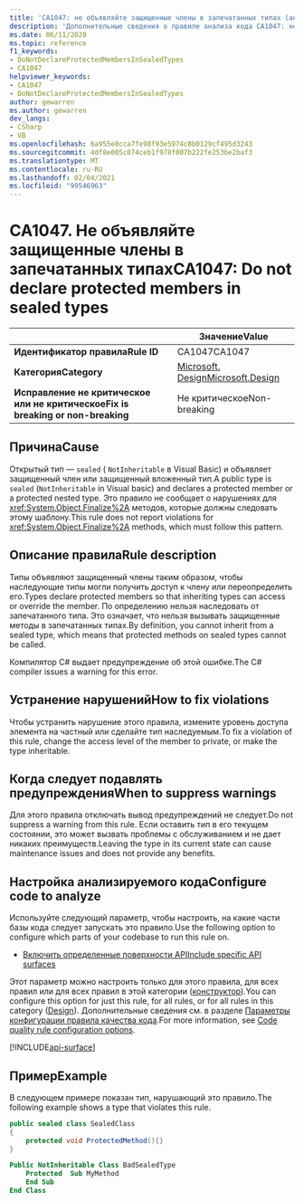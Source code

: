 ```yaml
---
title: 'CA1047: не объявляйте защищенные члены в запечатанных типах (анализ кода)'
description: 'Дополнительные сведения о правиле анализа кода CA1047: не объявляйте защищенные члены в запечатанных типах'
ms.date: 06/11/2020
ms.topic: reference
f1_keywords:
- DoNotDeclareProtectedMembersInSealedTypes
- CA1047
helpviewer_keywords:
- CA1047
- DoNotDeclareProtectedMembersInSealedTypes
author: gewarren
ms.author: gewarren
dev_langs:
- CSharp
- VB
ms.openlocfilehash: 6a955e8cca7fe98f93e5974c8b0129cf495d3243
ms.sourcegitcommit: 4df8e005c074ceb1f978f007b222fe253be2baf3
ms.translationtype: MT
ms.contentlocale: ru-RU
ms.lasthandoff: 02/04/2021
ms.locfileid: "99546963"
---
```

# <a name="ca1047-do-not-declare-protected-members-in-sealed-types"></a><span data-ttu-id="4ed1a-103">CA1047. Не объявляйте защищенные члены в запечатанных типах</span><span class="sxs-lookup"><span data-stu-id="4ed1a-103">CA1047: Do not declare protected members in sealed types</span></span>

| | <span data-ttu-id="4ed1a-104">Значение</span><span class="sxs-lookup"><span data-stu-id="4ed1a-104">Value</span></span> |
|-|-|
| <span data-ttu-id="4ed1a-105">**Идентификатор правила**</span><span class="sxs-lookup"><span data-stu-id="4ed1a-105">**Rule ID**</span></span> |<span data-ttu-id="4ed1a-106">CA1047</span><span class="sxs-lookup"><span data-stu-id="4ed1a-106">CA1047</span></span>|
| <span data-ttu-id="4ed1a-107">**Категория**</span><span class="sxs-lookup"><span data-stu-id="4ed1a-107">**Category**</span></span> |[<span data-ttu-id="4ed1a-108">Microsoft. Design</span><span class="sxs-lookup"><span data-stu-id="4ed1a-108">Microsoft.Design</span></span>](design-warnings.md)|
| <span data-ttu-id="4ed1a-109">**Исправление не критическое или не критическое**</span><span class="sxs-lookup"><span data-stu-id="4ed1a-109">**Fix is breaking or non-breaking**</span></span> |<span data-ttu-id="4ed1a-110">Не критическое</span><span class="sxs-lookup"><span data-stu-id="4ed1a-110">Non-breaking</span></span>|

## <a name="cause"></a><span data-ttu-id="4ed1a-111">Причина</span><span class="sxs-lookup"><span data-stu-id="4ed1a-111">Cause</span></span>

<span data-ttu-id="4ed1a-112">Открытый тип — `sealed` ( `NotInheritable` в Visual Basic) и объявляет защищенный член или защищенный вложенный тип.</span><span class="sxs-lookup"><span data-stu-id="4ed1a-112">A public type is `sealed` (`NotInheritable` in Visual basic) and declares a protected member or a protected nested type.</span></span> <span data-ttu-id="4ed1a-113">Это правило не сообщает о нарушениях для <xref:System.Object.Finalize%2A> методов, которые должны следовать этому шаблону.</span><span class="sxs-lookup"><span data-stu-id="4ed1a-113">This rule does not report violations for <xref:System.Object.Finalize%2A> methods, which must follow this pattern.</span></span>

## <a name="rule-description"></a><span data-ttu-id="4ed1a-114">Описание правила</span><span class="sxs-lookup"><span data-stu-id="4ed1a-114">Rule description</span></span>

<span data-ttu-id="4ed1a-115">Типы объявляют защищенный члены таким образом, чтобы наследующие типы могли получить доступ к члену или переопределить его.</span><span class="sxs-lookup"><span data-stu-id="4ed1a-115">Types declare protected members so that inheriting types can access or override the member.</span></span> <span data-ttu-id="4ed1a-116">По определению нельзя наследовать от запечатанного типа. Это означает, что нельзя вызывать защищенные методы в запечатанных типах.</span><span class="sxs-lookup"><span data-stu-id="4ed1a-116">By definition, you cannot inherit from a sealed type, which means that protected methods on sealed types cannot be called.</span></span>

<span data-ttu-id="4ed1a-117">Компилятор C# выдает предупреждение об этой ошибке.</span><span class="sxs-lookup"><span data-stu-id="4ed1a-117">The C# compiler issues a warning for this error.</span></span>

## <a name="how-to-fix-violations"></a><span data-ttu-id="4ed1a-118">Устранение нарушений</span><span class="sxs-lookup"><span data-stu-id="4ed1a-118">How to fix violations</span></span>

<span data-ttu-id="4ed1a-119">Чтобы устранить нарушение этого правила, измените уровень доступа элемента на частный или сделайте тип наследуемым.</span><span class="sxs-lookup"><span data-stu-id="4ed1a-119">To fix a violation of this rule, change the access level of the member to private, or make the type inheritable.</span></span>

## <a name="when-to-suppress-warnings"></a><span data-ttu-id="4ed1a-120">Когда следует подавлять предупреждения</span><span class="sxs-lookup"><span data-stu-id="4ed1a-120">When to suppress warnings</span></span>

<span data-ttu-id="4ed1a-121">Для этого правила отключать вывод предупреждений не следует.</span><span class="sxs-lookup"><span data-stu-id="4ed1a-121">Do not suppress a warning from this rule.</span></span> <span data-ttu-id="4ed1a-122">Если оставить тип в его текущем состоянии, это может вызвать проблемы с обслуживанием и не дает никаких преимуществ.</span><span class="sxs-lookup"><span data-stu-id="4ed1a-122">Leaving the type in its current state can cause maintenance issues and does not provide any benefits.</span></span>

## <a name="configure-code-to-analyze"></a><span data-ttu-id="4ed1a-123">Настройка анализируемого кода</span><span class="sxs-lookup"><span data-stu-id="4ed1a-123">Configure code to analyze</span></span>

<span data-ttu-id="4ed1a-124">Используйте следующий параметр, чтобы настроить, на какие части базы кода следует запускать это правило.</span><span class="sxs-lookup"><span data-stu-id="4ed1a-124">Use the following option to configure which parts of your codebase to run this rule on.</span></span>

- [<span data-ttu-id="4ed1a-125">Включить определенные поверхности API</span><span class="sxs-lookup"><span data-stu-id="4ed1a-125">Include specific API surfaces</span></span>](#include-specific-api-surfaces)

<span data-ttu-id="4ed1a-126">Этот параметр можно настроить только для этого правила, для всех правил или для всех правил в этой категории ([конструктор](design-warnings.md)).</span><span class="sxs-lookup"><span data-stu-id="4ed1a-126">You can configure this option for just this rule, for all rules, or for all rules in this category ([Design](design-warnings.md)).</span></span> <span data-ttu-id="4ed1a-127">Дополнительные сведения см. в разделе [Параметры конфигурации правила качества кода](../code-quality-rule-options.md).</span><span class="sxs-lookup"><span data-stu-id="4ed1a-127">For more information, see [Code quality rule configuration options](../code-quality-rule-options.md).</span></span>

[!INCLUDE[api-surface](~/includes/code-analysis/api-surface.md)]

## <a name="example"></a><span data-ttu-id="4ed1a-128">Пример</span><span class="sxs-lookup"><span data-stu-id="4ed1a-128">Example</span></span>

<span data-ttu-id="4ed1a-129">В следующем примере показан тип, нарушающий это правило.</span><span class="sxs-lookup"><span data-stu-id="4ed1a-129">The following example shows a type that violates this rule.</span></span>

```csharp
public sealed class SealedClass
{
    protected void ProtectedMethod(){}
}
```

```vb
Public NotInheritable Class BadSealedType
    Protected  Sub MyMethod
    End Sub
End Class
```
